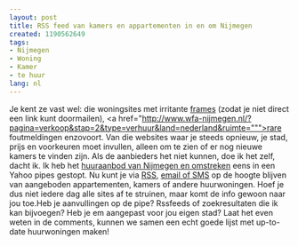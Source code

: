```yaml
---
layout: post
title: RSS feed van kamers en appartementen in en om Nijmegen
created: 1190562649
tags:
- Nijmegen
- Woning
- Kamer
- te huur
lang: nl
---
```

Je kent ze vast wel: die woningsites met irritante [frames](http://www.rotsvast.nl/aanbod.asp?zk=1&vid=&page=&sort=&rgn=8&min=&max=500&place=Nijmegen&rent=true&buy=false&rgnName=Nijmegen) (zodat je niet direct een link kunt doormailen), <a href="http://www.wfa-nijmegen.nl/?pagina=verkoop&stap=2&type=verhuur&land=nederland&ruimte=""">rare foutmeldingen enzovoort. Van die websites waar je steeds opnieuw, je stad, prijs en voorkeuren moet invullen, alleen om te zien of er nog nieuwe kamers te vinden zijn. Als de aanbieders het niet kunnen, doe ik het zelf, dacht ik. Ik heb het [huuraanbod van Nijmegen en omstreken](http://pipes.yahoo.com/pipes/pipe.info?_id=eolMjMJQ3BGPN2LUEpPZnA) eens in een Yahoo pipes gestopt. Nu kunt je via [RSS](http://pipes.yahoo.com/pipes/pipe.run?_id=eolMjMJQ3BGPN2LUEpPZnA&_render=rss), [email of SMS](http://alerts.yahoo.com/main.php?url=http%3A%2F%2Fpipes.yahoo.com%2Fpipes%2Fpipe.run%3F_id%3DeolMjMJQ3BGPN2LUEpPZnA%26_render%3Drss&view=blogs) op de hoogte blijven van aangeboden appartementen, kamers of andere huurwoningen. Hoef je dus niet iedere dag alle sites af te struinen, maar komt de info gewoon naar jou toe.Heb je aanvullingen op de pipe? Rssfeeds of zoekresultaten die ik kan bijvoegen? Heb je em aangepast voor jou eigen stad? Laat het even weten in de comments, kunnen we samen een echt goede lijst met up-to-date huurwoningen maken!
